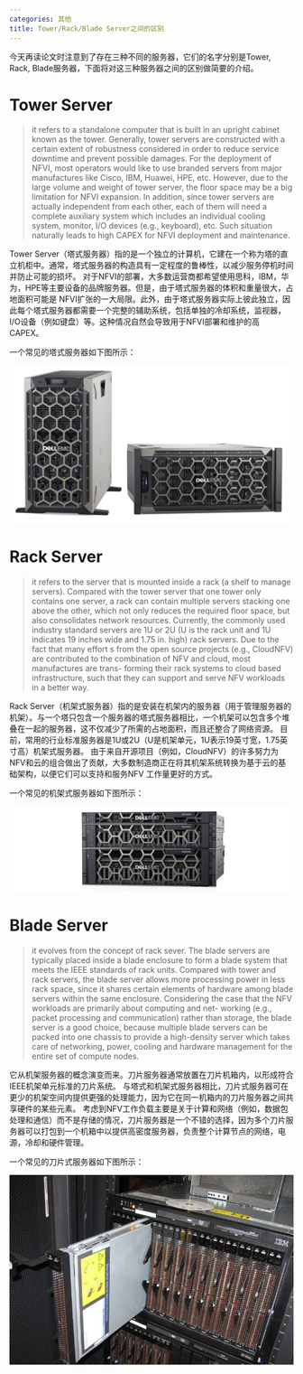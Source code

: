 ```yaml
---
categories: 其他
title: Tower/Rack/Blade Server之间的区别
---
```




今天再读论文时注意到了存在三种不同的服务器，它们的名字分别是Tower, Rack, Blade服务器，下面将对这三种服务器之间的区别做简要的介绍。

# Tower Server

> it refers to a standalone computer that is built in an upright cabinet known as the tower. Generally, tower servers are constructed with a certain extent of robustness considered in order to reduce service downtime and prevent possible damages. For the deployment of NFVI, most operators would like to use branded servers from major manufactures like Cisco, IBM, Huawei, HPE, etc. However, due to the large volume and weight of tower server, the floor space may be a big limitation for NFVI expansion. In addition, since tower servers are actually independent from each other, each of them will need a complete auxiliary system which includes an individual cooling system, monitor, I/O devices (e.g., keyboard), etc. Such situation naturally leads to high CAPEX for NFVI deployment and maintenance.

Tower Server（塔式服务器）指的是一个独立的计算机，它建在一个称为塔的直立机柜中。通常，塔式服务器的构造具有一定程度的鲁棒性，以减少服务停机时间并防止可能的损坏。 对于NFVI的部署，大多数运营商都希望使用思科，IBM，华为，HPE等主要设备的品牌服务器。但是，由于塔式服务器的体积和重量很大，占地面积可能是 NFVI扩张的一大局限。此外，由于塔式服务器实际上彼此独立，因此每个塔式服务器都需要一个完整的辅助系统，包括单独的冷却系统，监视器，I/O设备（例如键盘）等。这种情况自然会导致用于NFVI部署和维护的高CAPEX。

一个常见的塔式服务器如下图所示：

![](../../img/towerserver.png)

# Rack Server

> it refers to the server that is mounted inside a rack (a shelf to manage servers). Compared with the tower server that one tower only contains one server, a rack can contain multiple servers stacking one above the other, which not only reduces the required floor space, but also consolidates network resources. Currently, the commonly used industry standard servers are 1U or 2U (U is the rack unit and 1U indicates 19 inches wide and 1.75 in. high) rack servers. Due to the fact that many effort s from the open source projects (e.g., CloudNFV) are contributed to the combination of NFV and cloud, most manufactures are trans- forming their rack systems to cloud based infrastructure, such that they can support and serve NFV workloads in a better way.

Rack Server（机架式服务器）指的是安装在机架内的服务器（用于管理服务器的机架）。与一个塔只包含一个服务器的塔式服务器相比，一个机架可以包含多个堆叠在一起的服务器，这不仅减少了所需的占地面积，而且还整合了网络资源。 目前，常用的行业标准服务器是1U或2U（U是机架单元，1U表示19英寸宽，1.75英寸高）机架式服务器。 由于来自开源项目（例如，CloudNFV）的许多努力为NFV和云的组合做出了贡献，大多数制造商正在将其机架系统转换为基于云的基础架构，以便它们可以支持和服务NFV 工作量更好的方式。

一个常见的机架式服务器如下图所示：

![](../../img/rackserver.png)

# Blade Server

> it evolves from the concept of rack sever. The blade servers are typically placed inside a blade enclosure to form a blade system that meets the IEEE standards of rack units. Compared with tower and rack servers, the blade server allows more processing power in less rack space, since it shares certain elements of hardware among blade servers within the same enclosure. Considering the case that the NFV workloads are primarily about computing and net- working (e.g., packet processing and communication) rather than storage, the blade server is a good choice, because multiple blade servers can be packed into one chassis to provide a high-density server which takes care of networking, power, cooling and hardware management for the entire set of compute nodes.

它从机架服务器的概念演变而来。刀片服务器通常放置在刀片机箱内，以形成符合IEEE机架单元标准的刀片系统。 与塔式和机架式服务器相比，刀片式服务器可在更少的机架空间内提供更强的处理能力，因为它在同一机箱内的刀片服务器之间共享硬件的某些元素。 考虑到NFV工作负载主要是关于计算和网络（例如，数据包处理和通信）而不是存储的情况，刀片服务器是一个不错的选择，因为多个刀片服务器可以打包到一个机箱中以提供高密度服务器，负责整个计算节点的网络，电源，冷却和硬件管理。

一个常见的刀片式服务器如下图所示：

![](../../img/bladeserver.jpg)
